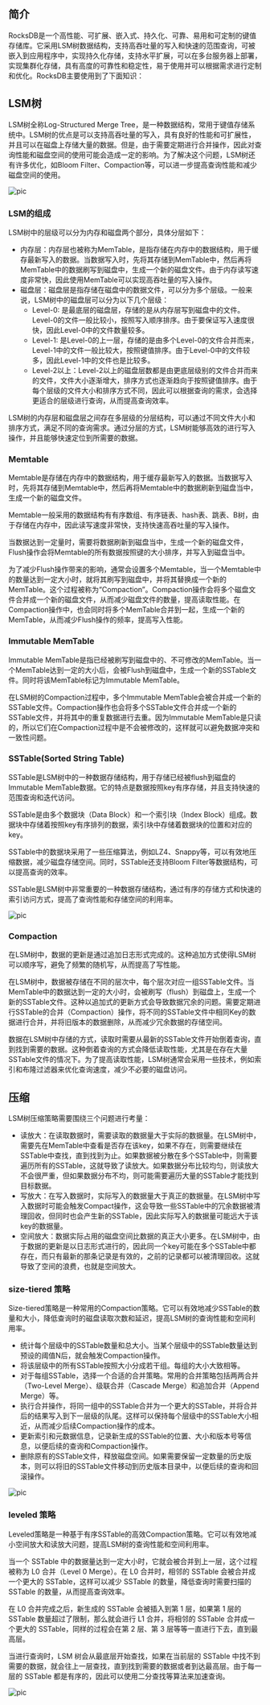 ## 简介

RocksDB是一个高性能、可扩展、嵌入式、持久化、可靠、易用和可定制的键值存储库。它采用LSM树数据结构，支持高吞吐量的写入和快速的范围查询，可被嵌入到应用程序中，实现持久化存储，支持水平扩展，可以在多台服务器上部署，实现集群化存储，具有高度的可靠性和稳定性，易于使用并可以根据需求进行定制和优化。RocksDB主要使用到了下面知识：

## LSM树

LSM树全称Log-Structured Merge Tree，是一种数据结构，常用于键值存储系统中。LSM树的优点是可以支持高吞吐量的写入，具有良好的性能和可扩展性，并且可以在磁盘上存储大量的数据。但是，由于需要定期进行合并操作，因此对查询性能和磁盘空间的使用可能会造成一定的影响。为了解决这个问题，LSM树还有许多优化，如Bloom Filter、Compaction等，可以进一步提高查询性能和减少磁盘空间的使用。

![pic](https://pan.zeekling.cn//flink/basic/state/rocksdb_0001.png)

### LSM的组成

LSM树中的层级可以分为内存和磁盘两个部分，具体分层如下：

- 内存层：内存层也被称为MemTable，是指存储在内存中的数据结构，用于缓存最新写入的数据。当数据写入时，先将其存储到MemTable中，然后再将MemTable中的数据刷写到磁盘中，生成一个新的磁盘文件。由于内存读写速度非常快，因此使用MemTable可以实现高吞吐量的写入操作。
- 磁盘层：磁盘层是指存储在磁盘中的数据文件，可以分为多个层级。一般来说，LSM树中的磁盘层可以分为以下几个层级：
  - Level-0: 是最底层的磁盘层，存储的是从内存层写到磁盘中的文件。Level-0的文件一般比较小，按照写入顺序排序。由于要保证写入速度很快，因此Level-0中的文件数量较多。
  - Level-1: 是Level-0的上一层，存储的是由多个Level-0的文件合并而来，Level-1中的文件一般比较大，按照键值排序。由于Level-0中的文件较多，因此Level-1中的文件也是比较多。
  - Level-2以上：Level-2以上的磁盘层数都是由更底层级别的文件合并而来的文件，文件大小逐渐增大，排序方式也逐渐趋向于按照键值排序。由于每个层级的文件大小和排序方式不同，因此可以根据查询的需求，会选择更适合的层级进行查询，从而提高查询效率。

LSM树的内存层和磁盘层之间存在多层级的分层结构，可以通过不同文件大小和排序方式，满足不同的查询需求。通过分层的方式，LSM树能够高效的进行写入操作，并且能够快速定位到所需要的数据。

### Memtable

Memtable是存储在内存中的数据结构，用于缓存最新写入的数据。当数据写入时，先将其存储到Memtable中，然后再将Memtable中的数据刷新到磁盘当中，生成一个新的磁盘文件。

Memtable一般采用的数据结构有有序数组、有序链表、hash表、跳表、B树，由于存储在内存中，因此读写速度非常快，支持快速高吞吐量的写入操作。

当数据达到一定量时，需要将数据刷新到磁盘当中，生成一个新的磁盘文件，Flush操作会将Memtable的所有数据按照键的大小排序，并写入到磁盘当中。

为了减少Flush操作带来的影响，通常会设置多个Memtable，当一个Memtable中的数量达到一定大小时，就将其刷写到磁盘中，并将其替换成一个新的MemTable。这个过程被称为“Compaction”。Compaction操作会将多个磁盘文件合并成一个新的磁盘文件，从而减少磁盘文件的数量，提高读取性能。在Compaction操作中，也会同时将多个MemTable合并到一起，生成一个新的MemTable，从而减少Flush操作的频率，提高写入性能。

### Immutable MemTable

Immutable MemTable是指已经被刷写到磁盘中的、不可修改的MemTable。当一个MemTable达到一定的大小后，会被Flush到磁盘中，生成一个新的SSTable文件。同时将该MemTable标记为Immutable MemTable。

在LSM树的Compaction过程中，多个Immutable MemTable会被合并成一个新的SSTable文件。Compaction操作也会将多个SSTable文件合并成一个新的SSTable文件，并将其中的重复数据进行去重。因为Immutable MemTable是只读的，所以它们在Compaction过程中是不会被修改的，这样就可以避免数据冲突和一致性问题。

### SSTable(Sorted String Table)

SSTable是LSM树中的一种数据存储结构，用于存储已经被flush到磁盘的Immutable MemTable数据。它的特点是数据按照key有序存储，并且支持快速的范围查询和迭代访问。

SSTable是由多个数据块（Data Block）和一个索引块（Index Block）组成。数据块中存储着按照key有序排列的数据，索引块中存储着数据块的位置和对应的key。

SSTable中的数据块采用了一些压缩算法，例如LZ4、Snappy等，可以有效地压缩数据，减少磁盘存储空间。同时，SSTable还支持Bloom Filter等数据结构，可以提高查询的效率。

SSTable是LSM树中非常重要的一种数据存储结构，通过有序的存储方式和快速的索引访问方式，提高了查询性能和存储空间的利用率。

![pic](https://pan.zeekling.cn//flink/basic/state/rocksdb_0002.png)



### Compaction

在LSM树中，数据的更新是通过追加日志形式完成的。这种追加方式使得LSM树可以顺序写，避免了频繁的随机写，从而提高了写性能。

在LSM树中，数据被存储在不同的层次中，每个层次对应一组SSTable文件。当MemTable中的数据达到一定的大小时，会被刷写（flush）到磁盘上，生成一个新的SSTable文件。这种以追加式的更新方式会导致数据冗余的问题。需要定期进行SSTable的合并（Compaction）操作，将不同的SSTable文件中相同Key的数据进行合并，并将旧版本的数据删除，从而减少冗余数据的存储空间。

数据在LSM树中存储的方式，读取时需要从最新的SSTable文件开始倒着查询，直到找到需要的数据。这种倒着查询的方式会降低读取性能，尤其是在存在大量SSTable文件的情况下。为了提高读取性能，LSM树通常会采用一些技术，例如索引和布隆过滤器来优化查询速度，减少不必要的磁盘访问。

## 压缩

LSM树压缩策略需要围绕三个问题进行考量：

- 读放大：在读取数据时，需要读取的数据量大于实际的数据量。在LSM树中，需要先在MemTable中查看是否存在该key，如果不存在，则需要继续在SSTable中查找，直到找到为止。如果数据被分散在多个SSTable中，则需要遍历所有的SSTable，这就导致了读放大。如果数据分布比较均匀，则读放大不会很严重，但如果数据分布不均，则可能需要遍历大量的SSTable才能找到目标数据。
- 写放大：在写入数据时，实际写入的数据量大于真正的数据量。在LSM树中写入数据时可能会触发Compact操作，这会导致一些SSTable中的冗余数据被清理回收，但同时也会产生新的SSTable，因此实际写入的数据量可能远大于该key的数据量。
- 空间放大：数据实际占用的磁盘空间比数据的真正大小更多。在LSM树中，由于数据的更新是以日志形式进行的，因此同一个key可能在多个SSTable中都存在，而只有最新的那条记录是有效的，之前的记录都可以被清理回收。这就导致了空间的浪费，也就是空间放大。



### size-tiered 策略

Size-tiered策略是一种常用的Compaction策略。它可以有效地减少SSTable的数量和大小，降低查询时的磁盘读取次数和延迟，提高LSM树的查询性能和空间利用率。

- 统计每个层级中的SSTable数量和总大小。当某个层级中的SSTable数量达到预设的阈值N后，就会触发Compaction操作。
- 将该层级中的所有SSTable按照大小分成若干组。每组的大小大致相等。
- 对于每组SSTable，选择一个合适的合并策略。常用的合并策略包括两两合并（Two-Level Merge）、级联合并（Cascade Merge）和追加合并（Append Merge）等。
- 执行合并操作，将同一组中的SSTable合并为一个更大的SSTable，并将合并后的结果写入到下一层级的队尾。这样可以保持每个层级中的SSTable大小相近，从而减少后续Compaction操作的成本。
- 更新索引和元数据信息，记录新生成的SSTable的位置、大小和版本号等信息，以便后续的查询和Compaction操作。
- 删除原有的SSTable文件，释放磁盘空间。如果需要保留一定数量的历史版本，则可以将旧的SSTable文件移动到历史版本目录中，以便后续的查询和回滚操作。

![pic](https://pan.zeekling.cn//flink/basic/state/rocksdb_0003.png)



### leveled 策略

Leveled策略是一种基于有序SSTable的高效Compaction策略。它可以有效地减小空间放大和读放大问题，提高LSM树的查询性能和空间利用率。

当一个 SSTable 中的数据量达到一定大小时，它就会被合并到上一层，这个过程被称为 L0 合并（Level 0 Merge）。在 L0 合并时，相邻的 SSTable 会被合并成一个更大的 SSTable，这样可以减少 SSTable 的数量，降低查询时需要扫描的 SSTable 的数量，从而提高查询效率。

在 L0 合并完成之后，新生成的 SSTable 会被插入到第 1 层，如果第 1 层的 SSTable 数量超过了限制，那么就会进行 L1 合并，将相邻的 SSTable 合并成一个更大的 SSTable，同样的过程会在第 2 层、第 3 层等等一直进行下去，直到最高层。

当进行查询时，LSM 树会从最底层开始查找，如果在当前层的 SSTable 中找不到需要的数据，就会往上一层查找，直到找到需要的数据或者到达最高层。由于每一层的 SSTable 都是有序的，因此可以使用二分查找等算法来加速查询。

![pic](https://pan.zeekling.cn//flink/basic/state/rocksdb_0004.png)



